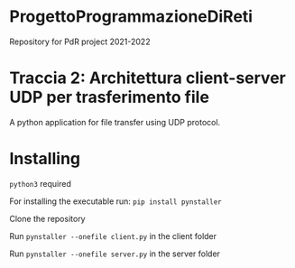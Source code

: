 # ProgettoProgrammazioneDiReti
Repository for PdR project 2021-2022

# Traccia 2: Architettura client-server UDP per trasferimento file
A python application for file transfer using UDP protocol. 

# Installing
`python3` required

For installing the executable run: `pip install pynstaller`

Clone the repository

Run `pynstaller --onefile client.py` in the client folder

Run `pynstaller --onefile server.py` in the server folder
